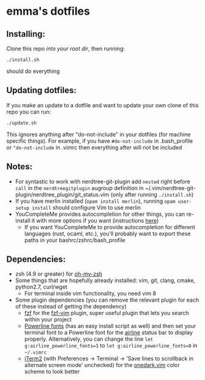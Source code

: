 <h1>emma's dotfiles</h1>

<h2>Installing:</h2>

Clone this repo <em>into your root dir</em>, then running:

```
./install.sh
``` 

should do everything

<h2>Updating dotfiles:</h2>

If you make an update to a dotfile and want to update your own clone of this repo you can run:

```
./update.sh
``` 

This ignores anything after "do-not-include" in your dotfiles (for machine specific things).
For example, if you have `#do-not-include` in .bash_profile or `"do-not-include`
in .vimrc then everything after will not be included

<h2>Notes:</h2>

- For syntastic to work with nerdtree-git-plugin add `nested` right before `call` in the `nerdtreegitplugin` augroup definition in ~/.vim/nerdtree-git-plugin/nerdtree_plugin/git_status.vim (only after running `./install.sh`)
- If you have merlin installed (`opam install merlin`), running `opam user-setup install` should configure Vim to use merlin
- YouCompleteMe provides autocompletion for other things, you can re-install it with more options if you want (instructions [here](https://valloric.github.io/YouCompleteMe/))
    - If you want YouCompleteMe to provide autocompletion for different languages (rust, ocaml, etc.), you'll probably want to export these paths in your bashrc/zshrc/bash_profile

<h2>Dependencies:</h2>

- zsh (4.9 or greater) for [oh-my-zsh](https://github.com/robbyrussell/oh-my-zsh)
- Some things that are hopefully already installed: vim, git, clang, cmake, python2.7, curl/wget
    - For terminal inside vim functionality, you need vim 8
- Some plugin dependencies (you can remove the relevant plugin for each of these instead of getting the dependency)
    - [fzf](https://github.com/junegunn/fzf) for the [fzf-vim](https://github.com/junegunn/fzf.vim) plugin, super useful plugin that lets you search within your project
    - [Powerline fonts](https://github.com/powerline/fonts) (has an easy install script as well) and then set your terminal font to a Powerline font for 
      the [airline](https://github.com/vim-airline/vim-airline) status bar to display properly. Alternatively, you can change the line 
      `let g:airline_powerline_fonts=1` to `let g:airline_powerline_fonts=0` in `~/.vimrc`
    - [iTerm2](https://www.iterm2.com/) (with Preferences -> Terminal -> 'Save lines to scrollback in alternate screen mode' unchecked)
      for the [onedark.vim](https://github.com/joshdick/onedark.vim) color scheme to look better
